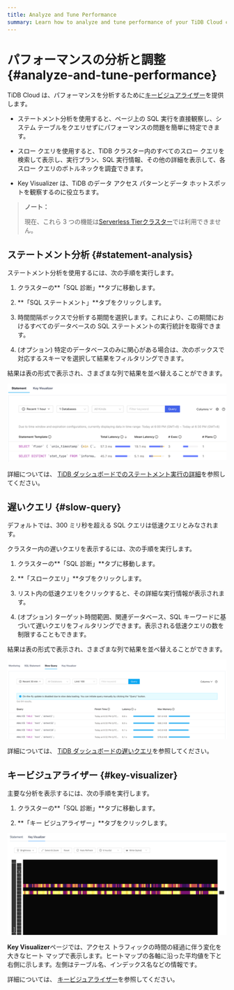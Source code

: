```yaml
---
title: Analyze and Tune Performance
summary: Learn how to analyze and tune performance of your TiDB Cloud cluster.
---
```


# パフォーマンスの分析と調整 {#analyze-and-tune-performance}

TiDB Cloud は、パフォーマンスを分析するために[キービジュアライザー](#key-visualizer)を提供します。

-   ステートメント分析を使用すると、ページ上の SQL 実行を直接観察し、システム テーブルをクエリせずにパフォーマンスの問題を簡単に特定できます。

-   スロー クエリを使用すると、TiDB クラスター内のすべてのスロー クエリを検索して表示し、実行プラン、SQL 実行情報、その他の詳細を表示して、各スロー クエリのボトルネックを調査できます。

-   Key Visualizer は、TiDB のデータ アクセス パターンとデータ ホットスポットを観察するのに役立ちます。

> **ノート：**
>
> 現在、これら 3 つの機能は[Serverless Tierクラスター](/tidb-cloud/select-cluster-tier.md#serverless-tier-beta)では利用できません。

## ステートメント分析 {#statement-analysis}

ステートメント分析を使用するには、次の手順を実行します。

1.  クラスターの**「SQL 診断」**タブに移動します。

2.  **「SQL ステートメント」**タブをクリックします。

3.  時間間隔ボックスで分析する期間を選択します。これにより、この期間におけるすべてのデータベースの SQL ステートメントの実行統計を取得できます。

4.  (オプション) 特定のデータベースのみに関心がある場合は、次のボックスで対応するスキーマを選択して結果をフィルタリングできます。

結果は表の形式で表示され、さまざまな列で結果を並べ替えることができます。

![Statement Analysis](/media/tidb-cloud/statement-analysis.png)

詳細については、 [TiDB ダッシュボードでのステートメント実行の詳細](https://docs.pingcap.com/tidb/stable/dashboard-statement-details)を参照してください。

## 遅いクエリ {#slow-query}

デフォルトでは、300 ミリ秒を超える SQL クエリは低速クエリとみなされます。

クラスター内の遅いクエリを表示するには、次の手順を実行します。

1.  クラスターの**「SQL 診断」**タブに移動します。

2.  **「スロークエリ」**タブをクリックします。

3.  リスト内の低速クエリをクリックすると、その詳細な実行情報が表示されます。

4.  (オプション) ターゲット時間範囲、関連データベース、SQL キーワードに基づいて遅いクエリをフィルタリングできます。表示される低速クエリの数を制限することもできます。

結果は表の形式で表示され、さまざまな列で結果を並べ替えることができます。

![Slow Queries](/media/tidb-cloud/slow-queries.png)

詳細については、 [TiDB ダッシュボードの遅いクエリ](https://docs.pingcap.com/tidb/stable/dashboard-slow-query)を参照してください。

## キービジュアライザー {#key-visualizer}

主要な分析を表示するには、次の手順を実行します。

1.  クラスターの**「SQL 診断」**タブに移動します。

2.  **「キー ビジュアライザー」**タブをクリックします。

![Key Visualizer](/media/tidb-cloud/key-visualizer.png)

**Key Visualizer**ページでは、アクセス トラフィックの時間の経過に伴う変化を大きなヒート マップで表示します。ヒートマップの各軸に沿った平均値を下と右側に示します。左側はテーブル名、インデックス名などの情報です。

詳細については、 [キービジュアライザー](https://docs.pingcap.com/tidb/stable/dashboard-key-visualizer)を参照してください。
